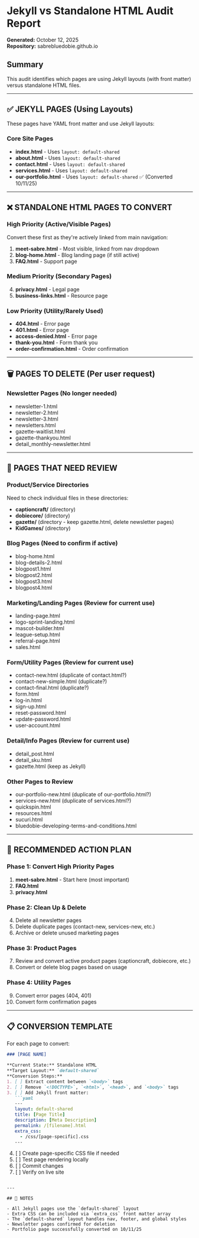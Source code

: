 # Jekyll vs Standalone HTML Audit Report
**Generated:** October 12, 2025  
**Repository:** sabrebluedobie.github.io

## Summary
This audit identifies which pages are using Jekyll layouts (with front matter) versus standalone HTML files.

---

## ✅ JEKYLL PAGES (Using Layouts)

These pages have YAML front matter and use Jekyll layouts:

### Core Site Pages
- **index.html** - Uses `layout: default-shared`
- **about.html** - Uses `layout: default-shared`  
- **contact.html** - Uses `layout: default-shared`
- **services.html** - Uses `layout: default-shared`
- **our-portfolio.html** - Uses `layout: default-shared` ✅ (Converted 10/11/25)

---

## ❌ STANDALONE HTML PAGES TO CONVERT

### High Priority (Active/Visible Pages)
Convert these first as they're actively linked from main navigation:

1. **meet-sabre.html** - Most visible, linked from nav dropdown
2. **blog-home.html** - Blog landing page (if still active)
3. **FAQ.html** - Support page

### Medium Priority (Secondary Pages)
4. **privacy.html** - Legal page
5. **business-links.html** - Resource page

### Low Priority (Utility/Rarely Used)
- **404.html** - Error page
- **401.html** - Error page  
- **access-denied.html** - Error page
- **thank-you.html** - Form thank you
- **order-confirmation.html** - Order confirmation

---

## 🗑️ PAGES TO DELETE (Per user request)

### Newsletter Pages (No longer needed)
- newsletter-1.html
- newsletter-2.html
- newsletter-3.html
- newsletters.html
- gazette-waitlist.html
- gazette-thankyou.html
- detail_monthly-newsletter.html

---

## 📂 PAGES THAT NEED REVIEW

### Product/Service Directories
Need to check individual files in these directories:
- **captioncraft/** (directory)
- **dobiecore/** (directory)
- **gazette/** (directory - keep gazette.html, delete newsletter pages)
- **KidGames/** (directory)

### Blog Pages (Need to confirm if active)
- blog-home.html
- blog-details-2.html
- blogpost1.html
- blogpost2.html
- blogpost3.html
- blogpost4.html

### Marketing/Landing Pages (Review for current use)
- landing-page.html
- logo-sprint-landing.html
- mascot-builder.html
- league-setup.html
- referral-page.html
- sales.html

### Form/Utility Pages (Review for current use)
- contact-new.html (duplicate of contact.html?)
- contact-new-simple.html (duplicate?)
- contact-final.html (duplicate?)
- form.html
- log-in.html
- sign-up.html
- reset-password.html
- update-password.html
- user-account.html

### Detail/Info Pages (Review for current use)
- detail_post.html
- detail_sku.html
- gazette.html (keep as Jekyll)

### Other Pages to Review
- our-portfolio-new.html (duplicate of our-portfolio.html?)
- services-new.html (duplicate of services.html?)
- quickspin.html
- resources.html
- sucuri.html
- bluedobie-developing-terms-and-conditions.html

---

## 🎯 RECOMMENDED ACTION PLAN

### Phase 1: Convert High Priority Pages
1. **meet-sabre.html** - Start here (most important)
2. **FAQ.html**
3. **privacy.html**

### Phase 2: Clean Up & Delete
4. Delete all newsletter pages
5. Delete duplicate pages (contact-new, services-new, etc.)
6. Archive or delete unused marketing pages

### Phase 3: Product Pages
7. Review and convert active product pages (captioncraft, dobiecore, etc.)
8. Convert or delete blog pages based on usage

### Phase 4: Utility Pages
9. Convert error pages (404, 401)
10. Convert form confirmation pages

---

## 📋 CONVERSION TEMPLATE

For each page to convert:

```markdown
### [PAGE NAME]

**Current State:** Standalone HTML  
**Target Layout:** `default-shared`  
**Conversion Steps:**
1. [ ] Extract content between `<body>` tags
2. [ ] Remove `<!DOCTYPE>`, `<html>`, `<head>`, and `<body>` tags
3. [ ] Add Jekyll front matter:
   ```yaml
   ---
   layout: default-shared
   title: [Page Title]
   description: [Meta Description]
   permalink: /[filename].html
   extra_css:
     - /css/[page-specific].css
   ---
   ```
4. [ ] Create page-specific CSS file if needed
5. [ ] Test page rendering locally
6. [ ] Commit changes
7. [ ] Verify on live site
```

---

## 📝 NOTES

- All Jekyll pages use the `default-shared` layout
- Extra CSS can be included via `extra_css` front matter array
- The `default-shared` layout handles nav, footer, and global styles
- Newsletter pages confirmed for deletion
- Portfolio page successfully converted on 10/11/25
